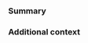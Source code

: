 ### Summary
<!-- Provide a general description of the code changes in your pull request. If your pull request is related to an issue, please tag it here. -->

### Additional context
<!-- If there's anything else that's important or relevant to your pull request, mention that here. This could include screenshots or questions about things you weren't sure about.

If your pull request affects documentation or any non-code changes, please check the [contribution guidelines](https://github.com/fwdekker/intellij-randomness/.github/CONTRIBUTING.md).

Thanks for contributing to Randomness! -->
